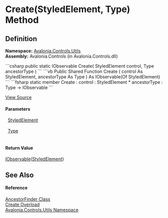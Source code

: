 # Create(StyledElement, Type) Method




## Definition
**Namespace:** <a href="N_Avalonia_Controls_Utils">Avalonia.Controls.Utils</a>  
**Assembly:** Avalonia.Controls (in Avalonia.Controls.dll)

<Tabs groupId="api-code-preview">
<TabItem value="csharp" label="C#">
```csharp
public static IObservable<StyledElement?> Create(
	StyledElement control,
	Type ancestorType
)
```
</TabItem>
<TabItem value="vb" label="VB">
```vb
Public Shared Function Create ( 
	control As StyledElement,
	ancestorType As Type
) As IObservable(Of StyledElement)
```
</TabItem>
<TabItem value="fsharp" label="F#">
```fsharp
static member Create : 
        control : StyledElement * 
        ancestorType : Type -> IObservable<StyledElement> 
```
</TabItem>
</Tabs>



<a href="https://github.com/AvaloniaUI/Avalonia/tree/master/src/Avalonia.Controls/Utils/AncestorFinder.cs#L58" title="View the source code">View Source</a>



#### Parameters
<dl><dt>  <a href="T_Avalonia_StyledElement">StyledElement</a></dt><dd> </dd><dt>  <a href="https://learn.microsoft.com/dotnet/api/system.type" target="_blank" rel="noopener noreferrer">Type</a></dt><dd> </dd></dl>

#### Return Value
<a href="https://learn.microsoft.com/dotnet/api/system.iobservable-1" target="_blank" rel="noopener noreferrer">IObservable</a>(<a href="T_Avalonia_StyledElement">StyledElement</a>)

## See Also


#### Reference
<a href="T_Avalonia_Controls_Utils_AncestorFinder">AncestorFinder Class</a>  
<a href="Overload_Avalonia_Controls_Utils_AncestorFinder_Create">Create Overload</a>  
<a href="N_Avalonia_Controls_Utils">Avalonia.Controls.Utils Namespace</a>  

